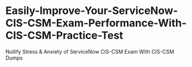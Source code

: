 # Easily-Improve-Your-ServiceNow-CIS-CSM-Exam-Performance-With-CIS-CSM-Practice-Test
Nullify Stress &amp; Anxiety of ServiceNow CIS-CSM Exam With CIS-CSM Dumps
